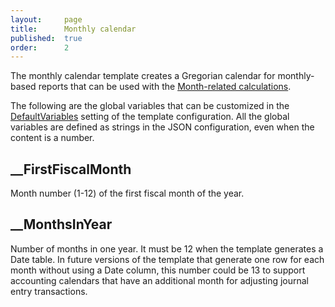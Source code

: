 ```yaml
---
layout:     page
title:      Monthly calendar
published:  true
order:      2
---
```


The monthly calendar template creates a 
Gregorian calendar for monthly-based reports that can be used with the [Month-related calculations](https://www.daxpatterns.com/month-related-calculations/).

The following are the global variables that can be customized in the [DefaultVariables](./../configuration/config-object/custom-table.md#defaultvariables) setting of the template configuration.
All the global variables are defined as strings in the JSON configuration, even when the content is a number.

## __FirstFiscalMonth
Month number (1-12) of the first fiscal month of the year.

## __MonthsInYear
Number of months in one year. It must be 12 when the template generates a Date table. In future versions of the template that generate one row for each month without using a Date column, this number could be 13 to support accounting calendars that have an additional month for adjusting journal entry transactions.